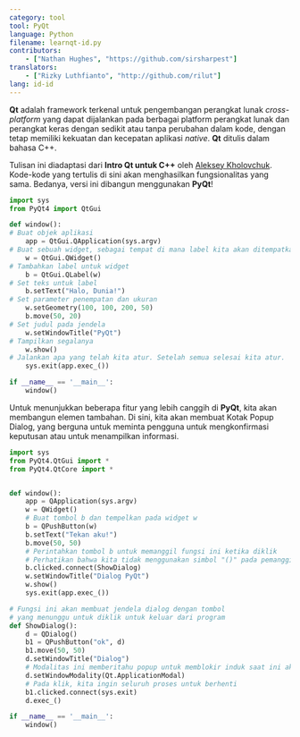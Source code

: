 ```yaml
---
category: tool
tool: PyQt
language: Python
filename: learnqt-id.py
contributors:
    - ["Nathan Hughes", "https://github.com/sirsharpest"]
translators:
    - ["Rizky Luthfianto", "http://github.com/rilut"]
lang: id-id
---
```


**Qt** adalah framework terkenal untuk pengembangan perangkat lunak *cross-platform* yang dapat dijalankan pada berbagai platform perangkat lunak dan perangkat keras dengan sedikit atau tanpa perubahan dalam kode, dengan tetap memiliki kekuatan dan kecepatan aplikasi *native*. **Qt** ditulis dalam bahasa C++.


Tulisan ini diadaptasi dari **Intro Qt untuk C++** oleh [Aleksey Kholovchuk](https://github.com/vortexxx192). Kode-kode yang tertulis di sini akan menghasilkan fungsionalitas yang sama. Bedanya, versi ini dibangun menggunakan **PyQt**!

```Python
import sys
from PyQt4 import QtGui

def window():
# Buat objek aplikasi
    app = QtGui.QApplication(sys.argv)
# Buat sebuah widget, sebagai tempat di mana label kita akan ditempatkan
    w = QtGui.QWidget()
# Tambahkan label untuk widget
    b = QtGui.QLabel(w)
# Set teks untuk label
    b.setText("Halo, Dunia!")
# Set parameter penempatan dan ukuran
    w.setGeometry(100, 100, 200, 50)
    b.move(50, 20)
# Set judul pada jendela
    w.setWindowTitle("PyQt")
# Tampilkan segalanya
    w.show()
# Jalankan apa yang telah kita atur. Setelah semua selesai kita atur.
    sys.exit(app.exec_())

if __name__ == '__main__':
    window()
```

Untuk menunjukkan beberapa fitur yang lebih canggih di **PyQt**, kita akan membangun elemen tambahan.
Di sini, kita akan membuat Kotak Popup Dialog, yang berguna untuk meminta pengguna untuk mengkonfirmasi keputusan atau untuk menampilkan informasi.

```Python
import sys
from PyQt4.QtGui import *
from PyQt4.QtCore import *


def window():
    app = QApplication(sys.argv)
    w = QWidget()
    # Buat tombol b dan tempelkan pada widget w
    b = QPushButton(w)
    b.setText("Tekan aku!")
    b.move(50, 50)
    # Perintahkan tombol b untuk memanggil fungsi ini ketika diklik
    # Perhatikan bahwa kita tidak menggunakan simbol "()" pada pemanggilan fungsi kali ini
    b.clicked.connect(ShowDialog)
    w.setWindowTitle("Dialog PyQt")
    w.show()
    sys.exit(app.exec_())

# Fungsi ini akan membuat jendela dialog dengan tombol
# yang menunggu untuk diklik untuk keluar dari program
def ShowDialog():
    d = QDialog()
    b1 = QPushButton("ok", d)
    b1.move(50, 50)
    d.setWindowTitle("Dialog")
    # Modalitas ini memberitahu popup untuk memblokir induk saat ini aktif
    d.setWindowModality(Qt.ApplicationModal)
    # Pada klik, kita ingin seluruh proses untuk berhenti
    b1.clicked.connect(sys.exit)
    d.exec_()

if __name__ == '__main__':
    window()
```
